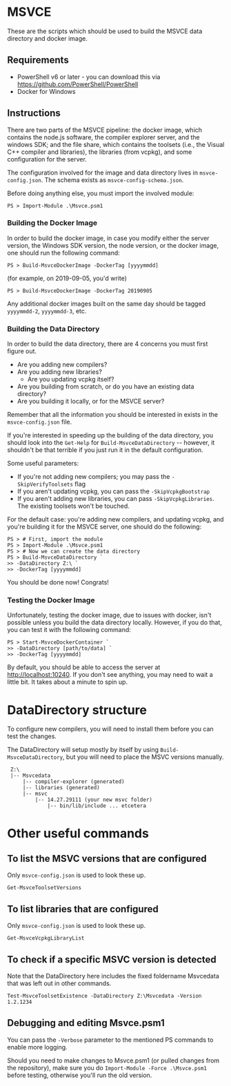 # MSVCE

These are the scripts which should be used to build the MSVCE data directory and
docker image.

## Requirements

* PowerShell v6 or later - you can download this via https://github.com/PowerShell/PowerShell
* Docker for Windows

## Instructions

There are two parts of the MSVCE pipeline: the docker image, which contains the
node.js software, the compiler explorer server, and the windows SDK; and the
file share, which contains the toolsets (i.e., the Visual C++ compiler and
libraries), the libraries (from vcpkg), and some configuration for the server.

The configuration involved for the image and data directory lives in
`msvce-config.json`. The schema exists as `msvce-config-schema.json`.

Before doing anything else, you must import the involved module:

```pwsh
PS > Import-Module .\Msvce.psm1
```

### Building the Docker Image

In order to build the docker image, in case you modify either the server
version, the Windows SDK version, the node version, or the docker image, one
should run the following command:

```pwsh
PS > Build-MsvceDockerImage -DockerTag [yyyymmdd]
```

(for example, on 2019-09-05, you'd write)

```pwsh
PS > Build-MsvceDockerImage -DockerTag 20190905
```

Any additional docker images built on the same day should be tagged
`yyyymmdd-2`, `yyyymmdd-3`, etc.

### Building the Data Directory

In order to build the data directory, there are 4 concerns you must first figure
out.

* Are you adding new compilers?
* Are you adding new libraries?
  * Are you updating vcpkg itself?
* Are you building from scratch, or do you have an existing data directory?
* Are you building it locally, or for the MSVCE server?

Remember that all the information you should be interested in exists in the
`msvce-config.json` file.

If you're interested in speeding up the building of the data directory, you
should look into the `Get-Help` for `Build-MsvceDataDirectory` -- however, it
shouldn't be that terrible if you just run it in the default configuration.

Some useful parameters:
* If you're not adding new compilers; you may pass the `-SkipVerifyToolsets` flag
* If you aren't updating vcpkg, you can pass the `-SkipVcpkgBootstrap`
* If you aren't adding new libraries, you can pass `-SkipVcpkgLibraries`. The existing
toolsets won't be touched.

For the default case: you're adding new compilers, and updating vcpkg, and
you're building it for the MSVCE server, one should do the following:

```pwsh
PS > # First, import the module
PS > Import-Module .\Msvce.psm1
PS > # Now we can create the data directory
PS > Build-MsvceDataDirectory `
>> -DataDirectory Z:\ `
>> -DockerTag [yyyymmdd]
```

You should be done now! Congrats!

### Testing the Docker Image

Unfortunately, testing the docker image, due to issues with docker, isn't
possible unless you build the data directory locally. However, if you do that,
you can test it with the following command:

```pwsh
PS > Start-MsvceDockerContainer `
>> -DataDirectory [path/to/data] `
>> -DockerTag [yyyymmdd]
```

By default, you should be able to access the server at
[http://localhost:10240](http://localhost:10240). If you don't see anything,
you may need to wait a little bit. It takes about a minute to spin up.

# DataDirectory structure

To configure new compilers, you will need to install them before you can test the changes.

The DataDirectory will setup mostly by itself by using `Build-MsvceDataDirectory`,
but you will need to place the MSVC versions manually.

```
 Z:\
 |-- Msvcedata
     |-- compiler-explorer (generated)
     |-- libraries (generated)
     |-- msvc
         |-- 14.27.29111 (your new msvc folder)
             |-- bin/lib/include ... etcetera
```

# Other useful commands

## To list the MSVC versions that are configured

Only `msvce-config.json` is used to look these up.

```pwsh
Get-MsvceToolsetVersions
```

## To list libraries that are configured

Only `msvce-config.json` is used to look these up.

```pwsh
Get-MsvceVcpkgLibraryList
```

## To check if a specific MSVC version is detected

Note that the DataDirectory here includes the fixed foldername Msvcedata that was left out in other commands.

```pwsh
Test-MsvceToolsetExistence -DataDirectory Z:\Msvcedata -Version 1.2.1234
```

## Debugging and editing Msvce.psm1

You can pass the `-Verbose` parameter to the mentioned PS commands to enable more logging.

Should you need to make changes to Msvce.psm1 (or pulled changes from the repository), make sure you do `Import-Module -Force .\Msvce.psm1` before testing, otherwise you'll run the old version.
